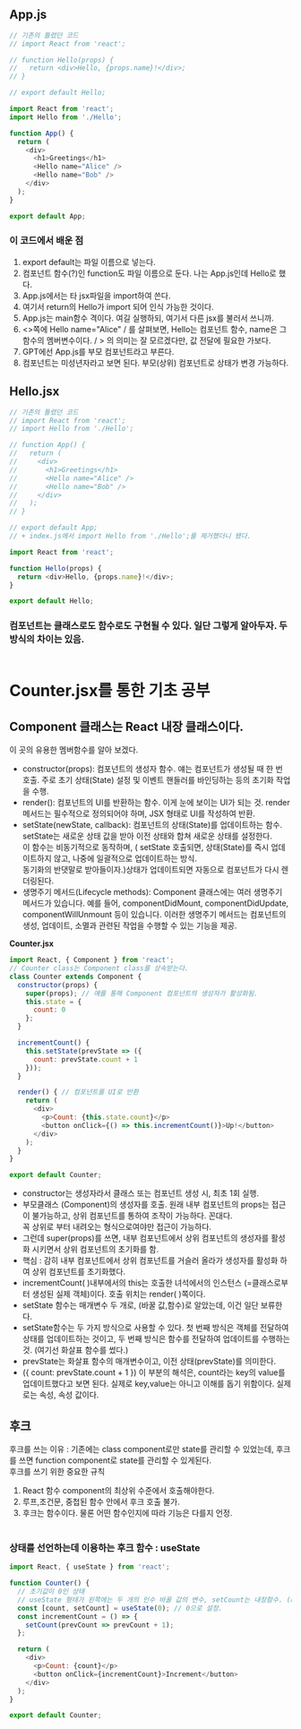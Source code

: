 ## **App.js**
```javascript 
// 기존의 틀렸던 코드
// import React from 'react';

// function Hello(props) {
//   return <div>Hello, {props.name}!</div>;
// }

// export default Hello;

import React from 'react';
import Hello from './Hello';

function App() {
  return (
    <div>
      <h1>Greetings</h1>
      <Hello name="Alice" />
      <Hello name="Bob" />
    </div>
  );
}

export default App;
```
### 이 코드에서 배운 점
1. export default는 파일 이름으로 넣는다.
2. 컴포넌트 함수(?)인 function도 파일 이름으로 둔다. 나는 App.js인데 Hello로 했다.
3. App.js에서는 타 jsx파일을 import하여 쓴다.
4. 여기서 return의 Hello가 import 되어 인식 가능한 것이다.
5. App.js는 main함수 격이다. 여길 실행하되, 여기서 다른 jsx를 불러서 쓰니까.
6. <>쪽에 Hello name="Alice" / 를 살펴보면, Hello는 컴포넌트 함수, name은 그 함수의 멤버변수이다. / > 의 의미는 잘 모르겠다만, 값 전달에 필요한 가보다.
7. GPT에선 App.js를 부모 컴포넌트라고 부른다.
8. 컴포넌트는 미성년자라고 보면 된다. 부모(상위) 컴포넌트로 상태가 변경 가능하다.


## **Hello.jsx**
```javascript
// 기존의 틀렸던 코드
// import React from 'react';
// import Hello from './Hello';

// function App() {
//   return (
//     <div>
//       <h1>Greetings</h1>
//       <Hello name="Alice" />
//       <Hello name="Bob" />
//     </div>
//   );
// }

// export default App;
// + index.js에서 import Hello from './Hello';를 제거했더니 됐다.

import React from 'react';

function Hello(props) {
  return <div>Hello, {props.name}!</div>;
}

export default Hello;
```

### 컴포넌트는 클래스로도 함수로도 구현될 수 있다. 일단 그렇게 알아두자. 두 방식의 차이는 있음.<br><br>
# Counter.jsx를 통한 기초 공부

## **Component 클래스**는 React 내장 클래스이다.
이 곳의 유용한 멤버함수를 알아 보겠다.

* constructor(props): 컴포넌트의 생성자 함수. 얘는 컴포넌트가 생성될 때 한 번 호출. 주로 초기 상태(State) 설정 및 이벤트 핸들러를 바인딩하는 등의 초기화 작업을 수행.
* render(): 컴포넌트의 UI를 반환하는 함수. 이게 눈에 보이는 UI가 되는 것. render 메서드는 필수적으로 정의되어야 하며, JSX 형태로 UI를 작성하여 반환.
* setState(newState, callback): 컴포넌트의 상태(State)를 업데이트하는 함수. setState는 새로운 상태 값을 받아 이전 상태와 합쳐 새로운 상태를 설정한다.<br>이 함수는 비동기적으로 동작하며,  ( setState 호출되면, 상태(State)를 즉시 업데이트하지 않고, 나중에 일괄적으로 업데이트하는 방식.  
동기화의 반댓말로 받아들이자.)상태가 업데이트되면 자동으로 컴포넌트가 다시 렌더링된다.
* 생명주기 메서드(Lifecycle methods): Component 클래스에는 여러 생명주기 메서드가 있습니다. 예를 들어, componentDidMount, componentDidUpdate, componentWillUnmount 등이 있습니다. 이러한 생명주기 메서드는 컴포넌트의 생성, 업데이트, 소멸과 관련된 작업을 수행할 수 있는 기능을 제공.
  
**Counter.jsx**

```javascript
import React, { Component } from 'react';
// Counter class는 Component class를 상속받는다.
class Counter extends Component {
  constructor(props) { 
    super(props); // 얘를 통해 Component 컴포넌트의 생성자가 활성화됨.
    this.state = {
      count: 0
    };
  } 

  incrementCount() {
    this.setState(prevState => ({
      count: prevState.count + 1
    }));
  }

  render() { // 컴포넌트를 UI로 반환
    return (
      <div>
        <p>Count: {this.state.count}</p>
        <button onClick={() => this.incrementCount()}>Up!</button>
      </div>
    );
  }
}

export default Counter;
```
* constructor는 생성자라서 클래스 또는 컴포넌트 생성 시, 최초 1회 실행.
* 부모클래스 (Component)의 생성자를 호출. 원래 내부 컴포넌트의 props는 접근이 불가능하고, 상위 컴포넌트를 통하여 조작이 가능하다. 꼰대다.  
꼭 상위로 부터 내려오는 형식으로여야만 접근이 가능하다.
* 그런데 super(props)를 쓰면, 내부 컴포넌트에서 상위 컴포넌트의 생성자를 활성화 시키면서 상위 컴포넌트의 초기화를 함.
* 핵심 : 감히 내부 컴포넌트에서 상위 컴포넌트를 거슬러 올라가 생성자를 활성화 하여 상위 컴포넌트를 초기화했다.
* incrementCount( )내부에서의 this는 호출한 녀석에서의 인스턴스 (=클래스로부터 생성된 실제 객체)이다. 호출 위치는 render( )쪽이다.
* setState 함수는 매개변수 두 개로, (바꿀 값,함수)로 알았는데, 이건 일단 보류한다.
* setState함수는 두 가지 방식으로 사용할 수 있다. 첫 번째 방식은 객체를 전달하여 상태를 업데이트하는 것이고, 두 번째 방식은 함수를 전달하여 업데이트를 수행하는 것. (여기선 화살표 함수를 썼다.)
* prevState는 화살표 함수의 매개변수이고, 이전 상태(prevState)를 의미한다.
* ({ count: prevState.count + 1 }) 이 부분의 해석은, count라는 key의 value를 업데이트했다고 보면 된다. 실제로 key,value는 아니고 이해를 돕기 위함이다. 실제로는 속성, 속성 값이다.
## **후크**
후크를 쓰는 이유 : 기존에는 class component로만 state를 관리할 수 있었는데, 후크를 쓰면 function component로 state를 관리할 수 있게된다.  
후크를 쓰기 위한 중요한 규칙  
1. React 함수 component의 최상위 수준에서 호출해야한다.
2. 루프,조건문, 중첩된 함수 안에서 후크 호출 불가.
3. 후크는 함수이다. 물론 어떤 함수인지에 따라 기능은 다를지 언정.<br><br>
### 상태를 선언하는데 이용하는 후크 함수 : **useState**
```javascript
import React, { useState } from 'react';

function Counter() {
  // 초기값이 0인 상태
  // useState 형태가 왼쪽에는 두 개의 인수 바꿀 값의 변수, setCount는 내장함수. (useEffect등등의 함수가 들어감.)
  const [count, setCount] = useState(0); // 0으로 설정.
  const incrementCount = () => {
    setCount(prevCount => prevCount + 1);
  };

  return (
    <div>
      <p>Count: {count}</p>
      <button onClick={incrementCount}>Increment</button>
    </div>
  );
}

export default Counter;

```
